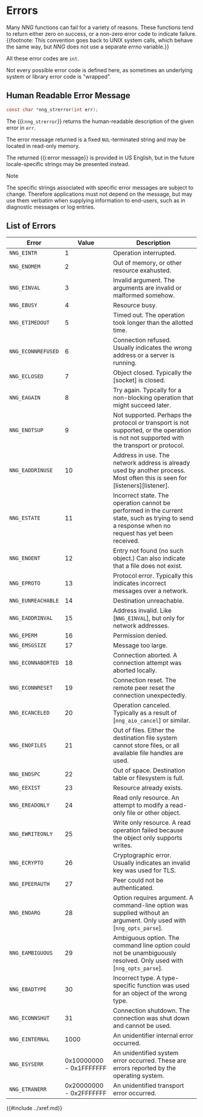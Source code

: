 # Errors

Many _NNG_ functions can fail for a variety of reasons.
These functions tend to return either zero on success,
or a non-zero error code to indicate failure.
{{footnote: This convention goes back to UNIX system calls,
which behave the same way, but _NNG_ does not use a separate
_errno_ variable.}}

All these error codes are `int`.

Not every possible error code is defined here, as sometimes
an underlying system or library error code is "wrapped".

## Human Readable Error Message

```c
const char *nng_strerror(int err);
```

The {{i:`nng_strerror`}} returns the human-readable description of the
given error in `err`.

The error message returned is a fixed `NUL`-terminated string and may be located in
read-only memory.

The returned {{i:error message}} is provided in US English, but in the
future locale-specific strings may be presented instead.

> [!NOTE]
> The specific strings associated with specific error messages are
> subject to change.
> Therefore applications must not depend on the message,
> but may use them verbatim when supplying information to end-users, such
> as in diagnostic messages or log entries.

## List of Errors

| Error                                             | Value                   | Description                                                                                                                                       |
| ------------------------------------------------- | ----------------------- | ------------------------------------------------------------------------------------------------------------------------------------------------- |
| `NNG_EINTR`<a name="NNG_EINTR"></a>               | 1                       | Operation interrupted.                                                                                                                            |
| `NNG_ENOMEM`<a name="NNG_ENOMEM"></a>             | 2                       | Out of memory, or other resource exahusted.                                                                                                       |
| `NNG_EINVAL`<a name="NNG_EINVAL"></a>             | 3                       | Invalid argument. The arguments are invalid or malformed somehow.                                                                                 |
| `NNG_EBUSY`<a name="NNG_EBUSY"></a>               | 4                       | Resource busy.                                                                                                                                    |
| `NNG_ETIMEDOUT`<a name="NNG_ETIMEDOUT"></a>       | 5                       | Timed out. The operation took longer than the allotted time.                                                                                      |
| `NNG_ECONNREFUSED`<a name="NNG_ECONNREFUSED"></a> | 6                       | Connection refused. Usually indicates the wrong address or a server is running.                                                                   |
| `NNG_ECLOSED`<a name="NNG_ECLOSED"></a>           | 7                       | Object closed. Typically the [socket] is closed.                                                                                                  |
| `NNG_EAGAIN`<a name="NNG_EAGAIN"></a>             | 8                       | Try again. Typcally for a non-blocking operation that might succeed later.                                                                        |
| `NNG_ENOTSUP`<a name="NNG_ENOTSUP"></a>           | 9                       | Not supported. Perhaps the protocol or transport is not supported, or the operation is not not supported with the transport or protocol.          |
| `NNG_EADDRINUSE`<a name="NNG_EADDRINUSE"></a>     | 10                      | Address in use. The network address is already used by another process. Most often this is seen for [listeners][listener].                        |
| `NNG_ESTATE`<a name="NNG_ESTATE"></a>             | 11                      | Incorrect state. The operation cannot be performed in the current state, such as trying to send a response when no request has yet been received. |
| `NNG_ENOENT`<a name="NNG_ENOENT"></a>             | 12                      | Entry not found (no such object.) Can also indicate that a file does not exist.                                                                   |
| `NNG_EPROTO`<a name="NNG_EPROTO"></a>             | 13                      | Protocol error. Typically this indicates incorrect messages over a network.                                                                       |
| `NNG_EUNREACHABLE`<a name="NNG_EUNREACHABLE"></a> | 14                      | Destination unreachable.                                                                                                                          |
| `NNG_EADDRINVAL`<a name="NNG_EADDRINVAL"></a>     | 15                      | Address invalid. Like [`NNG_EINVAL`], but only for network addresses.                                                                             |
| `NNG_EPERM`<a name="NNG_EPERM"></a>               | 16                      | Permission denied.                                                                                                                                |
| `NNG_EMSGSIZE`<a name="NNG_EMSGSIZE"></a>         | 17                      | Message too large.                                                                                                                                |
| `NNG_ECONNABORTED`<a name="NNG_ECONNABORTED"></a> | 18                      | Connection aborted. A connection attempt was aborted locally.                                                                                     |
| `NNG_ECONNRESET`<a name="NNG_ECONNRESET"></a>     | 19                      | Connection reset. The remote peer reset the connection unexpectedly.                                                                              |
| `NNG_ECANCELED`<a name="NNG_ECANCELED"></a>       | 20                      | Operation canceled. Typically as a result of [`nng_aio_cancel`] or similar.                                                                       |
| `NNG_ENOFILES`<a name="NNG_ENOFILES"></a>         | 21                      | Out of files. Either the destination file system cannot store files, or all available file handles are used.                                      |
| `NNG_ENOSPC`<a name="NNG_ENOSPC"></a>             | 22                      | Out of space. Destination table or filesystem is full.                                                                                            |
| `NNG_EEXIST`<a name="NNG_EEXIST"></a>             | 23                      | Resource already exists.                                                                                                                          |
| `NNG_EREADONLY`<a name="NNG_EREADONLY"></a>       | 24                      | Read only resource. An attempt to modify a read-only file or other object.                                                                        |
| `NNG_EWRITEONLY`<a name="NNG_EWRITEONLY"></a>     | 25                      | Write only resource. A read operation failed because the object only supports writes.                                                             |
| `NNG_ECRYPTO`<a name="NNG_ECRYPTO"></a>           | 26                      | Cryptographic error. Usually indicates an invalid key was used for TLS.                                                                           |
| `NNG_EPEERAUTH`<a name="NNG_EPEERAUTH"></a>       | 27                      | Peer could not be authenticated.                                                                                                                  |
| `NNG_ENOARG`<a name="NNG_ENOARG"></a>             | 28                      | Option requires argument. A command-line option was supplied without an argument. Only used with [`nng_opts_parse`].                              |
| `NNG_EAMBIGUOUS`<a name="NNG_EAMBIGUOUS"></a>     | 29                      | Ambiguous option. The command line option could not be unambiguously resolved. Only used with [`nng_opts_parse`].                                 |
| `NNG_EBADTYPE`<a name="NNG_EBADTYPE"></a>         | 30                      | Incorrect type. A type-specific function was used for an object of the wrong type.                                                                |
| `NNG_ECONNSHUT`<a name="NNG_ECONNSHUT"></a>       | 31                      | Connection shutdown. The connection was shut down and cannot be used.                                                                             |
| `NNG_EINTERNAL`<a name="NNG_EINTERNAL"></a>       | 1000                    | An unidentifier internal error occurred.                                                                                                          |
| `NNG_ESYSERR`<a name="NNG_ESYSERR"></a>           | 0x10000000 - 0x1FFFFFFF | An unidentified system error occurred. These are errors reported by the operating system.                                                         |
| `NNG_ETRANERR`<a name="NNG_ETRANERR"></a>         | 0x20000000 - 0x2FFFFFFF | An unidentified transport error occurred.                                                                                                         |

{{#include ../xref.md}}
